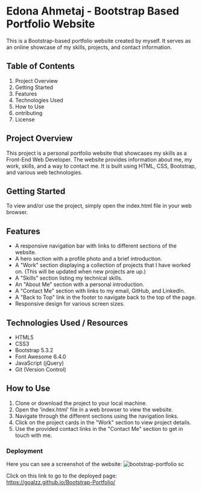 # Edona Ahmetaj - Bootstrap Based Portfolio Website

This is a Bootstrap-based portfolio website created by myself. It serves as an online showcase of my skills, projects, and contact information.

## Table of Contents

1. Project Overview
2. Getting Started
3. Features
4. Technologies Used
5. How to Use
6. ontributing
7. License

## Project Overview

This project is a personal portfolio website that showcases my skills as a Front-End Web Developer. The website provides information about me, my work, skills, and a way to contact me. It is built using HTML, CSS, Bootstrap, and various web technologies.

## Getting Started

To view and/or use the project, simply open the index.html file in your web browser. 

## Features

- A responsive navigation bar with links to different sections of the website.
- A hero section with a profile photo and a brief introduction.
- A "Work" section displaying a collection of projects that I have worked on. (This will be updated when new projects are up.)
- A "Skills" section listing my technical skills.
- An "About Me" section with a personal introduction.
- A "Contact Me" section with links to my email, GitHub, and LinkedIn.
- A "Back to Top" link in the footer to navigate back to the top of the page.
- Responsive design for various screen sizes.

## Technologies Used / Resources

- HTML5
- CSS3
- Bootstrap 5.3.2
- Font Awesome 6.4.0
- JavaScript (jQuery) 
- Git (Version Control)

## How to Use

1. Clone or download the project to your local machine.
2. Open the 'index.html' file in a web browser to view the website.
3. Navigate through the different sections using the navigation links.
4. Click on the project cards in the "Work" section to view project details.
5. Use the provided contact links in the "Contact Me" section to get in touch with me.

### Deployment

Here you can see a screenshot of the website: ![bootstrap-portfolio sc](https://github.com/goalzz/Bootstrap-Portfolio/assets/124784722/2c7c2f4a-d0e1-4403-8f30-8203608b68bf)


Click on this link to go to the deployed page: https://goalzz.github.io/Bootstrap-Portfolio/ 
